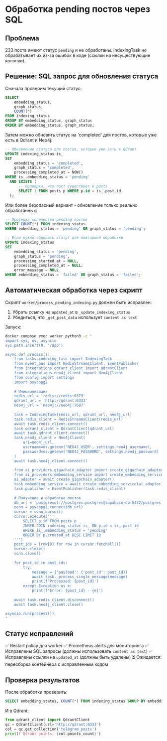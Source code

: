 # Обработка pending постов через SQL

## Проблема
233 поста имеют статус `pending` и не обработаны. IndexingTask не обрабатывает их из-за ошибок в коде (ссылки на несуществующие колонки).

## Решение: SQL запрос для обновления статуса

Сначала проверим текущий статус:
```sql
SELECT 
    embedding_status, 
    graph_status, 
    COUNT(*) 
FROM indexing_status 
GROUP BY embedding_status, graph_status 
ORDER BY embedding_status, graph_status;
```

Затем можно обновить статус на 'completed' для постов, которые уже есть в Qdrant и Neo4j:

```sql
-- Обновление статуса для постов, которые уже есть в Qdrant
UPDATE indexing_status is_
SET 
    embedding_status = 'completed',
    graph_status = 'completed',
    processing_completed_at = NOW()
WHERE is_.embedding_status = 'pending'
  AND EXISTS (
      -- Проверка, что пост существует в posts
      SELECT 1 FROM posts p WHERE p.id = is_.post_id
  );
```

Или более безопасный вариант - обновление только реально обработанных:

```sql
-- Проверка количества pending постов
SELECT COUNT(*) FROM indexing_status 
WHERE embedding_status = 'pending' OR graph_status = 'pending';

-- Если нужно сбросить статус для повторной обработки
UPDATE indexing_status
SET 
    embedding_status = 'pending',
    graph_status = 'pending',
    processing_started_at = NULL,
    processing_completed_at = NULL,
    error_message = NULL
WHERE embedding_status = 'failed' OR graph_status = 'failed';
```

## Автоматическая обработка через скрипт

Скрипт `worker/process_pending_indexing.py` должен быть исправлен:
1. Убрать ссылку на `updated_at` в `_update_indexing_status`
2. Убедиться, что `_get_post_data` использует `content as text`

Запуск:
```bash
docker compose exec worker python3 -c "
import sys, os, asyncio
sys.path.insert(0, '/app')

async def process():
    from tasks.indexing_task import IndexingTask
    from event_bus import RedisStreamsClient, EventPublisher
    from integrations.qdrant_client import QdrantClient
    from integrations.neo4j_client import Neo4jClient
    from config import settings
    import psycopg2
    
    # Инициализация
    redis_url = 'redis://redis:6379'
    qdrant_url = 'http://qdrant:6333'
    neo4j_url = 'neo4j://neo4j:7687'
    
    task = IndexingTask(redis_url, qdrant_url, neo4j_url)
    task.redis_client = RedisStreamsClient(redis_url)
    await task.redis_client.connect()
    task.qdrant_client = QdrantClient(qdrant_url)
    await task.qdrant_client.connect()
    task.neo4j_client = Neo4jClient(
        uri=neo4j_url,
        username=os.getenv('NEO4J_USER', settings.neo4j_username),
        password=os.getenv('NEO4J_PASSWORD', settings.neo4j_password)
    )
    await task.neo4j_client.connect()
    
    from ai_providers.gigachain_adapter import create_gigachain_adapter
    from ai_providers.embedding_service import create_embedding_service
    ai_adapter = await create_gigachain_adapter()
    task.embedding_service = await create_embedding_service(ai_adapter)
    task.publisher = EventPublisher(task.redis_client)
    
    # Получение и обработка постов
    db_url = 'postgresql://postgres:postgres@supabase-db:5432/postgres'
    conn = psycopg2.connect(db_url)
    cursor = conn.cursor()
    cursor.execute('''
        SELECT p.id FROM posts p
        INNER JOIN indexing_status is_ ON p.id = is_.post_id
        WHERE is_.embedding_status = 'pending'
        ORDER BY p.created_at DESC LIMIT 10
    ''')
    post_ids = [row[0] for row in cursor.fetchall()]
    cursor.close()
    conn.close()
    
    for post_id in post_ids:
        try:
            message = {'payload': {'post_id': post_id}}
            await task._process_single_message(message)
            print(f'Processed: {post_id}')
        except Exception as e:
            print(f'Error: {post_id} - {e}')
    
    await task.redis_client.disconnect()
    await task.neo4j_client.close()

asyncio.run(process())
"
```

## Статус исправлений

✅ Restart policy для worker
✅ Prometheus alerts для мониторинга
✅ Исправлены SQL запросы (должны использовать `content as text`)
✅ Исправлены ссылки на `updated_at` (должны быть удалены)
⏳ Ожидается: пересборка контейнера с исправленным кодом

## Проверка результатов

После обработки проверить:
```sql
SELECT embedding_status, COUNT(*) FROM indexing_status GROUP BY embedding_status;
```

И в Qdrant:
```python
from qdrant_client import QdrantClient
qc = QdrantClient(url='http://qdrant:6333')
col = qc.get_collection('telegram_posts')
print(f'Qdrant points: {col.points_count}')
```

